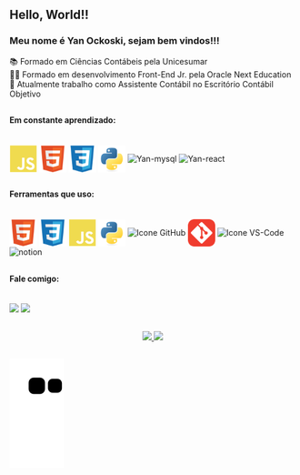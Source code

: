 ## Hello, World!!

### Meu nome é Yan Ockoski, sejam bem vindos!!!

 📚 Formado em Ciências Contábeis pela Unicesumar<br>
 👨‍💻 Formado em desenvolvimento Front-End Jr. pela Oracle Next Education<br>
 🏦 Atualmente trabalho como Assistente Contábil no Escritório Contábil Objetivo<br>
 
##

#### Em constante aprendizado:
<div style="display: inline_block"><br>
  <img align="center" alt="Yan-Js" height="48" width="48" src="https://raw.githubusercontent.com/devicons/devicon/master/icons/javascript/javascript-plain.svg">
  <img align="center" alt="Yan-HTML" height="48" width="48" src="https://raw.githubusercontent.com/devicons/devicon/master/icons/html5/html5-original.svg">
  <img align="center" alt="Yan-CSS" height="48" width=48" src="https://raw.githubusercontent.com/devicons/devicon/master/icons/css3/css3-original.svg">
  <img align="center" alt="Yan-Python" height="48" width="48" src="https://raw.githubusercontent.com/devicons/devicon/master/icons/python/python-original.svg">
  <img align="center" alt="Yan-mysql" height="48" width=48" src="https://github.com/YanOckoski/YanOckoski/assets/108777359/5fb235d8-b7db-4673-9bf0-c46b2716a4cc)">
  <img align="center" alt="Yan-react" height="48" width=48" src="https://skillicons.dev/icons?i=react"/>
 </div>

 ##

 #### Ferramentas que uso: 
<div style="display: inline_block"><br>
 <img align="center" alt="Yan-HTML" height="48" width="48" src="https://raw.githubusercontent.com/devicons/devicon/master/icons/html5/html5-original.svg">
 <img align="center" alt="Yan-CSS" height="48" width=48" src="https://raw.githubusercontent.com/devicons/devicon/master/icons/css3/css3-original.svg">
 <img align="center" alt="Yan-Js" height="48" width="48" src="https://raw.githubusercontent.com/devicons/devicon/master/icons/javascript/javascript-plain.svg">
 <img align="center" alt="Yan-Python" height="48" width="48" src="https://raw.githubusercontent.com/devicons/devicon/master/icons/python/python-original.svg">
 <img align="center" height="48px" width="48px" alt="Icone GitHub" src="https://skillicons.dev/icons?i=github"/>
 <img align="center" height="48px" width="48px" alt="Icone Git" src="https://raw.githubusercontent.com/tandpfun/skill-icons/main/icons/Git.svg"/>
 <img align="center" height="48px" width="48px" alt="Icone VS-Code" src="https://skillicons.dev/icons?i=vscode"/>
 <img align="center" height="48px" width="48px" alt="notion" src="https://cdn.discordapp.com/attachments/904892540409503866/1045010952858382376/notion.png"/>
 </div>
 
 ##

 #### Fale comigo:
 <div style="display: inline_block"><br>
<a href="https://www.instagram.com/yan_ockoski/" target="_blank"><img src="https://img.shields.io/badge/-Instagram-%23E4405F?style=for-the-badge&logo=instagram&logoColor=white" target="_blank"></a>
 <a href="https://www.linkedin.com/in/yanockoski/" target="_blank"><img src="https://img.shields.io/badge/-LinkedIn-%230077B5?style=for-the-badge&logo=linkedin&logoColor=white" target="_blank"></a> 
</div>

##



<div align="center">
  <a href="https://github.com/rafaballerini">
  <img height="150em" src="https://github-readme-stats.vercel.app/api?username=YanOckoski&show_icons=true&theme=dracula&include_all_commits=true&count_private=true"/>
  <img height="150em" src="https://github-readme-stats.vercel.app/api/top-langs/?username=YanOckoski&layout=compact&langs_count=7&theme=dracula"/>
</div>


 ##
 
 

 
   ![Snake animation](https://github.com/YanOckoski/YanOckoski/blob/output/github-contribution-grid-snake.svg)
  
 </div>
 

 
 
